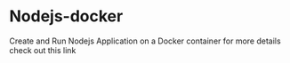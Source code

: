 # Nodejs-docker
Create and Run Nodejs Application on a Docker container for more details check out this link
